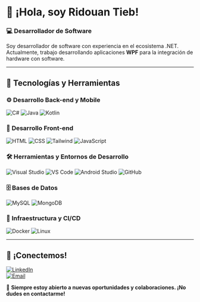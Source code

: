 # 👋 ¡Hola, soy Ridouan Tieb!

### 💻 Desarrollador de Software 

Soy desarrollador de software con experiencia en el ecosistema .NET.
Actualmente, trabajo desarrollando aplicaciones **WPF** para la integración de hardware con software.

---

## 🚀 Tecnologías y Herramientas

### ⚙️ **Desarrollo Back-end y Mobile**
![C#](https://skillicons.dev/icons?i=cs) ![Java](https://skillicons.dev/icons?i=java) ![Kotlin](https://skillicons.dev/icons?i=kotlin) 

### 🎨 **Desarrollo Front-end**
![HTML](https://skillicons.dev/icons?i=html) ![CSS](https://skillicons.dev/icons?i=css) ![Tailwind](https://skillicons.dev/icons?i=tailwind) ![JavaScript](https://skillicons.dev/icons?i=js)

### 🛠️ **Herramientas y Entornos de Desarrollo**
![Visual Studio](https://skillicons.dev/icons?i=visualstudio) ![VS Code](https://skillicons.dev/icons?i=vscode) ![Android Studio](https://skillicons.dev/icons?i=androidstudio)
 ![GitHub](https://skillicons.dev/icons?i=github) 
### 🗄️ **Bases de Datos**
![MySQL](https://skillicons.dev/icons?i=mysql) ![MongoDB](https://skillicons.dev/icons?i=mongodb)

### 🚀 **Infraestructura y CI/CD**
![Docker](https://skillicons.dev/icons?i=docker) ![Linux](https://skillicons.dev/icons?i=linux)

---

## 📲 ¡Conectemos!
[![LinkedIn](https://img.shields.io/badge/LinkedIn-0A66C2?style=for-the-badge&logo=linkedin&logoColor=white)](https://www.linkedin.com/in/ridouantieb/)  
[![Email](https://img.shields.io/badge/Email-D14836?style=for-the-badge&logo=gmail&logoColor=white)](mailto:ridouan@tieb.dev)  

🔹 **Siempre estoy abierto a nuevas oportunidades y colaboraciones. ¡No dudes en contactarme!**
